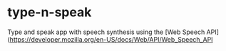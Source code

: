 # type-n-speak
Type and speak app with speech synthesis using the [Web Speech API](https://developer.mozilla.org/en-US/docs/Web/API/Web_Speech_API

